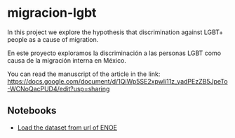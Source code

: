 # migracion-lgbt

In this project we explore the hypothesis that discrimination against LGBT+ people as a cause of migration.

En este proyecto exploramos la discriminación a las personas LGBT como causa de la migración interna en México.


You can read the manuscript of the article in the link: https://docs.google.com/document/d/1QiWp5SE2xpwli11z_yadPEzZB5JpeTo-WCNoQacPUD4/edit?usp=sharing

## Notebooks

* [Load the dataset from url of ENOE](https://marionomics.com)